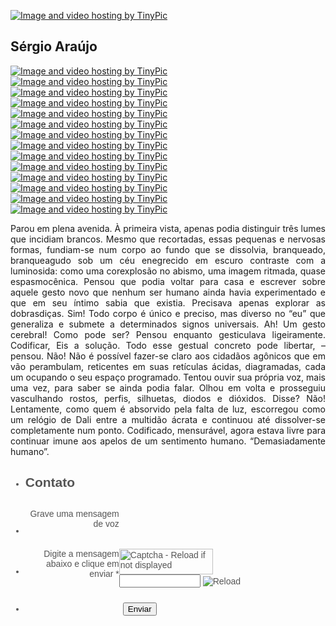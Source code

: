 <a href="" target="_blank"><img src="http://i65.tinypic.com/2cqbhaq.jpg" border="0" alt="Image and video hosting by TinyPic"></a> 
## Sérgio Araújo

<a href="https://www.facebook.com/sergioaraujofb" target="_blank"><img src="http://i63.tinypic.com/20js9wy.jpg" border="0" alt="Image and video hosting by TinyPic"></a> <a href="https://twitter.com/sergioaraujo" target="_blank"><img src="http://i68.tinypic.com/v7cqdx.jpg" border="0" alt="Image and video hosting by TinyPic"></a> <a href="https://plus.google.com/u/0/+S%C3%A9rgioAra%C3%BAjosalinas" target="_blank"><img src="http://i63.tinypic.com/n3azoy.jpg" border="0" alt="Image and video hosting by TinyPic"></a> <a href="https://www.linkedin.com/in/sergioaraujo709/" target="_blank"><img src="http://i64.tinypic.com/sy332v.jpg" border="0" alt="Image and video hosting by TinyPic"></a> <a href="http://palavras.digasalinas.com" target="_blank"><img src="http://i68.tinypic.com/kcm3ci.jpg" border="0" alt="Image and video hosting by TinyPic"></a> <a href="https://t.co/JDtIZSfA8D" target="_blank"><img src="http://i67.tinypic.com/2s1nmyr.jpg" border="0" alt="Image and video hosting by TinyPic"></a> <a href="https://keybase.io/verbis" target="_blank"><img src="http://i67.tinypic.com/2ag6835.jpg" border="0" alt="Image and video hosting by TinyPic"></a> <a href="https://hack.chat/?sergio" target="_blank"><img src="http://i64.tinypic.com/rj0dhf.jpg" border="0" alt="Image and video hosting by TinyPic"></a> <a href="http://educacaoecultura.digasalinas.com/" target="_blank"><img src="http://i67.tinypic.com/2vmwtnq.jpg" border="0" alt="Image and video hosting by TinyPic"></a> <a href="https://www.youtube.com/user/sergioaraujo1000/videos" target="_blank"><img src="http://i64.tinypic.com/2929pmp.jpg" border="0" alt="Image and video hosting by TinyPic"></a> <a href="https://scholar.google.com.br/citations?user=xD93mEEAAAAJ&hl=pt-BR" target="_blank"><img src="http://i63.tinypic.com/28s11u.jpg" border="0" alt="Image and video hosting by TinyPic"></a> <a href="https://www.flickr.com/photos/sergioaraujo709" target="_blank"><img src="http://i68.tinypic.com/ev6na1.jpg" border="0" alt="Image and video hosting by TinyPic"></a> <a href="http://bodegavirtual.tumblr.com/" target="_blank"><img src="http://i63.tinypic.com/14jvuyg.jpg" border="0" alt="Image and video hosting by TinyPic"></a> <a href="mailto:sergioaraujo@vivaldi.net" target="_blank"><img src="http://i65.tinypic.com/vzvqyh.jpg" border="0" alt="Image and video hosting by TinyPic"></a>

<p align="justify">Parou em plena avenida. À primeira vista, apenas podia distinguir três lumes que incidiam brancos. Mesmo que recortadas, essas pequenas e nervosas formas, fundiam-se num corpo ao fundo que se dissolvia, branqueado, branqueagudo sob um céu enegrecido em escuro contraste com a luminosida: como uma corexplosão no abismo, uma imagem ritmada, quase espasmocênica.
Pensou que podia voltar para casa e escrever sobre aquele gesto novo que nenhum ser humano ainda havia experimentado e que em seu íntimo sabia que existia. Precisava apenas explorar as dobrasdiças.
Sim! Todo corpo é único e preciso, mas diverso no “eu” que generaliza e submete a determinados signos universais.
Ah! Um gesto cerebral!
Como pode ser? Pensou enquanto gesticulava ligeiramente. Codificar, Eis a solução.
Todo esse gestual concreto pode libertar, – pensou.
Não! Não é possível fazer-se claro aos cidadãos agônicos que em vão perambulam, reticentes em suas retículas ácidas, diagramadas, cada um ocupando o seu espaço programado.
Tentou ouvir sua própria voz, mais uma vez, para saber se ainda podia falar. Olhou em volta e prosseguiu vasculhando rostos, perfis, silhuetas, diodos e dióxidos.
Disse? Não!
Lentamente, como quem é absorvido pela falta de luz, escorregou como um relógio de Dali entre a multidão ácrata e continuou até dissolver-se completamente num ponto.
Codificado, mensurável, agora estava livre para continuar imune aos apelos de um sentimento humano. “Demasiadamente humano”.</p>

<script src="https://cdn.jotfor.ms/static/prototype.forms.js" type="text/javascript"></script>
<script src="https://cdn.jotfor.ms/static/jotform.forms.js?3.3.238" type="text/javascript"></script>
<script src="https://js.jotform.com/vendor/postMessage.js?3.3.238" type="text/javascript"></script>
<script src="https://js.jotform.com/WidgetsServer.js?v=1493665336630" type="text/javascript"></script>
<script type="text/javascript"> JotForm.init(function(){
JotForm.initCaptcha('input_4');
$('input_4_reload').observe('click',function(){ JotForm.reloadCaptcha('input_4') }) JotForm.alterTexts({"alphabetic":"This field can only contain letters","alphanumeric":"This field can only contain letters and numbers.","ccDonationMinLimitError":"Minimum amount is {minAmount} {currency}","ccInvalidCVC":"CVC number is invalid.","ccInvalidExpireDate":"Expire date is invalid.","ccInvalidNumber":"Credit Card Number is invalid.","ccMissingDetails":"Please fill up the Credit Card details.","ccMissingDonation":"Please enter numeric values for donation amount.","ccMissingProduct":"Please select at least one product.","characterLimitError":"Too many Characters. The limit is","characterMinLimitError":"Too few characters. The minimum is","confirmClearForm":"Are you sure you want to clear the form?","confirmEmail":"E-mail does not match","currency":"This field can only contain currency values.","cyrillic":"This field can only contain cyrillic characters","dateInvalid":"This date is not valid. The date format is {format}","dateInvalidSeparate":"This date is not valid. Enter a valid {element}.","dateLimited":"This date is unavailable.","disallowDecimals":"Please enter a whole number.","email":"Enter a valid e-mail address","fillMask":"Field value must fill mask.","freeEmailError":"Free email accounts are not allowed","generalError":"There are errors on the form. Please fix them before continuing.","generalPageError":"There are errors on this page. Please fix them before continuing.","gradingScoreError":"Score total should only be less than or equal to","incompleteFields":"There are incomplete required fields. Please complete them.","inputCarretErrorA":"Input should not be less than the minimum value:","inputCarretErrorB":"Input should not be greater than the maximum value:","lessThan":"Your score should be less than or equal to","maxDigitsError":"The maximum digits allowed is","maxSelectionsError":"The maximum number of selections allowed is","minSelectionsError":"The minimum required number of selections is","multipleFileUploads_emptyError":"{file} is empty, please select files again without it.","multipleFileUploads_fileLimitError":"Only {fileLimit} file uploads allowed.","multipleFileUploads_minSizeError":"{file} is too small, minimum file size is {minSizeLimit}.","multipleFileUploads_onLeave":"The files are being uploaded, if you leave now the upload will be cancelled.","multipleFileUploads_sizeError":"{file} is too large, maximum file size is {sizeLimit}.","multipleFileUploads_typeError":"{file} has invalid extension. Only {extensions} are allowed.","numeric":"This field can only contain numeric values","pastDatesDisallowed":"Date must not be in the past.","pleaseWait":"Please wait...","required":"This field is required.","requireEveryCell":"Every cell is required.","requireEveryRow":"Every row is required.","requireOne":"At least one field required.","submissionLimit":"Sorry! Only one entry is allowed. Multiple submissions are disabled for this form.","uploadExtensions":"You can only upload following files:","uploadFilesize":"File size cannot be bigger than:","uploadFilesizemin":"File size cannot be smaller than:","url":"This field can only contain a valid URL","wordLimitError":"Too many words. The limit is","wordMinLimitError":"Too few words. The minimum is"}); JotForm.clearFieldOnHide="disable"; }); JotForm.prepareCalculationsOnTheFly([null,{"name":"heading","qid":"1","text":"Contato","type":"control_head"},{"name":"submit2","qid":"2","text":"Enviar","type":"control_button"},{"name":"graveUma","qid":"3","text":"Grave uma mensagem de voz","type":"control_widget"},{"name":"digiteA","qid":"4","text":"Digite a mensagem abaixo e clique em enviar","type":"control_captcha"}]);</script>
<link href="https://cdn.jotfor.ms/static/formCss.css?3.3.238" rel="stylesheet" type="text/css" />
<link type="text/css" rel="stylesheet" href="https://cdn.jotfor.ms/css/styles/nova.css?3.3.238" />
<link type="text/css" media="print" rel="stylesheet" href="https://cdn.jotfor.ms/css/printForm.css?3.3.238" />
<link type="text/css" rel="stylesheet" href="https://cdn.jotfor.ms/themes/CSS/566a91c2977cdfcd478b4567.css?"/>
<style type="text/css"> .form-label-left{ width:150px !important; } .form-line{ padding-top:12px; padding-bottom:12px; } .form-label-right{ width:150px !important; } .form-all{ width:690px; color:#555 !important; font-family:"Lucida Grande", "Lucida Sans Unicode", "Lucida Sans", Verdana, sans-serif; font-size:14px; }
</style> <style type="text/css" id="form-designer-style"> /* Injected CSS Code */
.form-label.form-label-auto { display: inline-block; float: left; text-align: right; } /*__INSPECT_SEPERATOR__*/ /* Injected CSS Code */
</style> <link type="text/css" rel="stylesheet" href="https://cdn.jotfor.ms/css/styles/buttons/form-submit-button-simple_black.css?3.3.238"/>
<form class="jotform-form" action="https://submit.jotformz.com/submit/71205393189661/" method="post" name="form_71205393189661" id="71205393189661" accept-charset="utf-8"> <input type="hidden" name="formID" value="71205393189661" /> <div class="form-all"> <ul class="form-section page-section"> <li id="cid_1" class="form-input-wide" data-type="control_head"> <div class="form-header-group "> <div class="header-text httal htvam"> <h2 id="header_1" class="form-header" data-component="header"> Contato </h2> </div> </div> </li> <li class="form-line" data-type="control_widget" id="id_3"> <label class="form-label form-label-right form-label-auto" id="label_3" for="input_3"> Grave uma mensagem de voz </label> <div id="cid_3" class="form-input jf-required"> <div style="width:100%;text-align:Left;" data-component="widget-field"> <iframe frameborder="0" scrolling="no" allowtransparency="true" data-type="iframe" class="custom-field-frame" id="customFieldFrame_3" src="" style="border:none;width:235px;height:40px;" data-width="235" data-height="40"> </iframe> <div class="widget-inputs-wrapper"> <input id="input_3" class="form-hidden form-widget " type="hidden" name="q3_graveUma" value="" /> <input id="widget_settings_3" class="form-hidden form-widget-settings" type="hidden" value="%5B%7B%22name%22%3A%22maxTime%22%2C%22value%22%3A%223600%22%7D%2C%7B%22name%22%3A%22beepNotif%22%2C%22value%22%3A%22true%22%7D%5D" data-version="2" /> </div> <script type="text/javascript"> setTimeout(function()
{ var _cFieldFrame = document.getElementById("customFieldFrame_3"); _cFieldFrame.onload = function() { widgetFrameLoaded(3, { "formID": 71205393189661 }) }; _cFieldFrame.src = "//data-widgets.jotform.io/voiceRecord/?qid=3&ref=" + encodeURIComponent(window.location.protocol + "//" + window.location.host); _cFieldFrame.addClassName("custom-field-frame-rendered");
}, 0); </script> </div> </div> </li> <li class="form-line jf-required" data-type="control_captcha" id="id_4"> <label class="form-label form-label-right form-label-auto" id="label_4" for="input_4"> Digite a mensagem abaixo e clique em enviar <span class="form-required"> * </span> </label> <div id="cid_4" class="form-input jf-required"> <div class="form-captcha" data-component="captcha"> <label for="input_4"> <img alt="Captcha - Reload if not displayed" id="input_4_captcha" class="form-captcha-image" style="background:url(https://cdn.jotfor.ms/images/loader-big.gif) no-repeat center;" src="https://cdn.jotfor.ms/images/blank.gif" width="150" height="41" /> </label> <div style="white-space:nowrap;"> <input type="text" id="input_4" class="form-textbox validate[required]" name="captcha" style="width:130px;" /> <img src="https://cdn.jotfor.ms/images/reload.png" alt="Reload" style="cursor:pointer;vertical-align:middle;" id="input_4_reload" /> <input type="hidden" name="captcha_id" id="input_4_captcha_id" value="0" /> </div> </div> </div> </li> <li class="form-line" data-type="control_button" id="id_2"> <div id="cid_2" class="form-input-wide"> <div style="margin-left:156px;" class="form-buttons-wrapper"> <button id="input_2" type="submit" class="form-submit-button form-submit-button-simple_black" data-component="button"> Enviar </button> </div> </div> </li> <li style="display:none"> Should be Empty: <input type="text" name="website" value="" /> </li> </ul> </div> <input type="hidden" id="simple_spc" name="simple_spc" value="71205393189661" /> <script type="text/javascript"> document.getElementById("si" + "mple" + "_spc").value = "71205393189661-71205393189661"; </script> <script src="https://cdn.jotfor.ms/js/widgetResizer.js?REV=3.3.238" type="text/javascript"></script>
</form>
<script type="text/javascript">JotForm.ownerView=true;</script>
